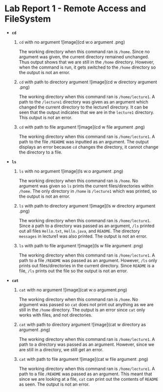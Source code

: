 # Lab Report 1 - Remote Access and FileSystem 

* **`cd`**
  1. `cd` with no argument
     ![image](cd w:o argument .png)

     The working directory when this command ran is `/home`. Since no argument was given, the current directory remained unchanged. Thus output shows that we are still in the `/home` directory. However, when the command is run, it gets switched to the `/home` directory so the output is not an error. 
  2. `cd` with path to directory argument
     ![image](cd w directory argument .png)

     The working directory when this command ran is `/home/lecture1`. A path to the `/lecture1` directory was given as an argument which changed the current directory to the lecture1 directory. It can be seen that the output indicates that we are in the `lecture1` directory. This output is not an error. 
  3. `cd` with path to file argument
      ![image](cd w file argument .png)

     The working directory when this command ran is `/home/lecture1`. A path to the file `/README` was inputted as an argument. The output displays an error because `cd` changes the directory, it cannot change the directory to a file. 
     
  
* **`ls`**
  1. `ls` with no argument
     ![image](ls w:o argument .png)
     
       The working directory when this command ran is `/home`. No argument was given so `ls` prints the current files/directories within `/home`. The only directory in `/home` is `/lecture1` which was printed, so the output is not an error. 
  2. `ls` with path to directory argument
     ![image](ls w directory argument .png)
     
       The working directory when this command ran is `/home/lecture1`. Since a path to a directory was passed as an argument, `/ls` printed out all files `Hello.txt`, `Hello.java`, and `README`. The directory `messages` in lecture1 was also printed. The output is not an error. 
  3. `ls` with path to file argument
     ![image](ls w file argument .png)
     
       The working directory when this command ran is `/home/lecture1`. A path to a file `/README` was passed as an argument. However, `/ls` only prints out files/directories in the current directory. Since `README` is a file, `/ls` prints out the file so the output is not an error. 

  
* **`cat`**
  1. `cat` with no argument
     ![image](cat w:o argument.png)
     
       The working directory when this command ran is `/home`. No argument was passed so `cat` does not print out anything as we are still in the `/home` directory. The output is an error since `cat` only works with files, and not directories. 
  2. `cat` with path to directory argument
     ![image](cat w directory as argument .png)
     
       The working directory when this command ran is `/home/lecture1`. A path to a directory was passed as an argument. However, since we are still in a directory, we still get an error.
  3. `cat` with path to file argument
     ![image](cat w file argument .png)
     
       The working directory when this command ran is `/home/lecture1`. A path to a file `/README` was passed as an argument. This meant that since we are looking at a file, `cat` can print out the contents of `README` as seen. The output is not an error. 
     
